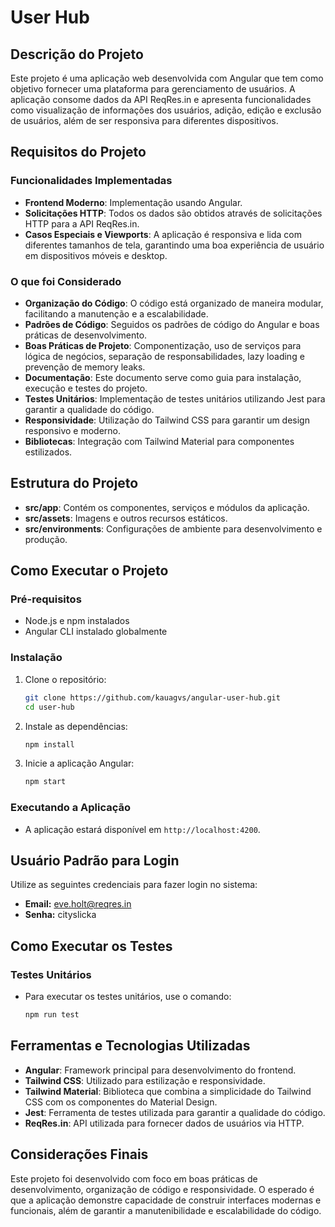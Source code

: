 # User Hub

## Descrição do Projeto

Este projeto é uma aplicação web desenvolvida com Angular que tem como objetivo fornecer uma plataforma para gerenciamento de usuários. A aplicação consome dados da API ReqRes.in e apresenta funcionalidades como visualização de informações dos usuários, adição, edição e exclusão de usuários, além de ser responsiva para diferentes dispositivos.

## Requisitos do Projeto

### Funcionalidades Implementadas

- **Frontend Moderno**: Implementação usando Angular.
- **Solicitações HTTP**: Todos os dados são obtidos através de solicitações HTTP para a API ReqRes.in.
- **Casos Especiais e Viewports**: A aplicação é responsiva e lida com diferentes tamanhos de tela, garantindo uma boa experiência de usuário em dispositivos móveis e desktop.

### O que foi Considerado

- **Organização do Código**: O código está organizado de maneira modular, facilitando a manutenção e a escalabilidade.
- **Padrões de Código**: Seguidos os padrões de código do Angular e boas práticas de desenvolvimento.
- **Boas Práticas de Projeto**: Componentização, uso de serviços para lógica de negócios, separação de responsabilidades, lazy loading e prevenção de memory leaks.
- **Documentação**: Este documento serve como guia para instalação, execução e testes do projeto.
- **Testes Unitários**: Implementação de testes unitários utilizando Jest para garantir a qualidade do código.
- **Responsividade**: Utilização do Tailwind CSS para garantir um design responsivo e moderno.
- **Bibliotecas**: Integração com Tailwind Material para componentes estilizados.

## Estrutura do Projeto

- **src/app**: Contém os componentes, serviços e módulos da aplicação.
- **src/assets**: Imagens e outros recursos estáticos.
- **src/environments**: Configurações de ambiente para desenvolvimento e produção.

## Como Executar o Projeto

### Pré-requisitos

- Node.js e npm instalados
- Angular CLI instalado globalmente

### Instalação

1. Clone o repositório:
    ```sh
    git clone https://github.com/kauagvs/angular-user-hub.git
    cd user-hub
    ```

2. Instale as dependências:
    ```sh
    npm install
    ```

3. Inicie a aplicação Angular:
    ```sh
    npm start
    ```

### Executando a Aplicação

- A aplicação estará disponível em `http://localhost:4200`.

## Usuário Padrão para Login

Utilize as seguintes credenciais para fazer login no sistema:
- **Email:** eve.holt@reqres.in
- **Senha:** cityslicka

## Como Executar os Testes

### Testes Unitários

- Para executar os testes unitários, use o comando:
    ```sh
    npm run test
    ```

## Ferramentas e Tecnologias Utilizadas

- **Angular**: Framework principal para desenvolvimento do frontend.
- **Tailwind CSS**: Utilizado para estilização e responsividade.
- **Tailwind Material**: Biblioteca que combina a simplicidade do Tailwind CSS com os componentes do Material Design.
- **Jest**: Ferramenta de testes utilizada para garantir a qualidade do código.
- **ReqRes.in**: API utilizada para fornecer dados de usuários via HTTP.

## Considerações Finais

Este projeto foi desenvolvido com foco em boas práticas de desenvolvimento, organização de código e responsividade. O esperado é que a aplicação demonstre capacidade de construir interfaces modernas e funcionais, além de garantir a manutenibilidade e escalabilidade do código.
